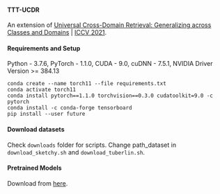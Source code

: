 #### TTT-UCDR

An extension of [Universal Cross-Domain Retrieval: Generalizing across Classes and Domains](http://arxiv.org/abs/2108.08356) | [ICCV 2021](http://iccv2021.thecvf.com/).

#### Requirements and Setup

Python - 3.7.6, PyTorch - 1.1.0, CUDA - 9.0, cuDNN - 7.5.1, NVIDIA Driver Version >= 384.13

```
conda create --name torch11 --file requirements.txt
conda activate torch11
conda install pytorch==1.1.0 torchvision==0.3.0 cudatoolkit=9.0 -c pytorch
conda install -c conda-forge tensorboard
pip install --user future
```

#### Download datasets

Check `downloads` folder for scripts. Change path_dataset in `download_sketchy.sh` and `download_tuberlin.sh`.

#### Pretrained Models

Download from [here](https://drive.google.com/drive/folders/1v-ryaykcviyi7d4IdbtRZ0YuUg9L12_b?usp=sharing).